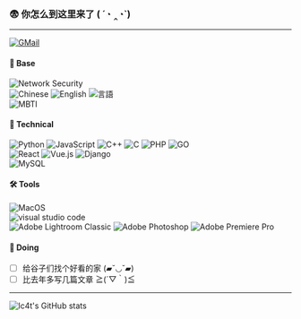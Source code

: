 ### 😨 你怎么到这里来了 ( ´◔ ‸◔`)

<!--
**lc4t/lc4t** is a ✨ _special_ ✨ repository because its `README.md` (this file) appears on your GitHub profile.

Here are some ideas to get you started:

- 🔭 I’m currently working on ...
- 🌱 I’m currently learning ...
- 👯 I’m looking to collaborate on ...
- 🤔 I’m looking for help with ...
- 💬 Ask me about ...
- 📫 How to reach me: ...
- 😄 Pronouns: ...
- ⚡ Fun fact: ...
-->
---

<p align="left"

   <a href="mailto:lc4t0.0#gmail.com"><img alt="GMail" src="https://img.shields.io/badge/Gmail-D14836?style=flat&logo=gmail&logoColor=white"></a>
   <!-- <a href="https://line.me/ti/p/9FwkUc6z0D"><img alt="Line" src="https://img.shields.io/badge/Line-00C300?style=flat&logo=line&logoColor=white"></a> -->

</p>

#### 🐠 Base
<p aligh="left">
   <img alt="Network Security" src="https://img.shields.io/badge/industry-Network%20Security-66CCFF?style=flat-square">
   <br/>
   <img alt="Chinese" src="https://img.shields.io/badge/语言-简体中文(100%25)-CC0033?style=flat-square">
   <img alt="English" src="https://img.shields.io/badge/Language-English(70%25)-FFCC00?style=flat-square">
   <img alt="言語" src="https://img.shields.io/badge/言語-日本語(20%25)-006600?style=flat-square">
   <br/>
   <img alt="MBTI" src="https://img.shields.io/badge/MBTI-IN%3FP-green?style=flat-square">
</p>

#### 🚀 Technical

<p align="left">

  <img alt="Python" src="https://img.shields.io/badge/Python-3776AB?style=flat-square&logo=python&logoColor=white">
  <img alt="JavaScript" src="https://img.shields.io/badge/JavaScript-F7DF1E?style=flat-square&logo=javascript&logoColor=black">
  <img alt="C++" src="https://img.shields.io/badge/C%2B%2B-00599C?style=flat-square&logo=c%2B%2B&logoColor=white">
  <img alt="C" src="https://img.shields.io/badge/C-00599C?style=flat-square&logo=c&logoColor=white">
  <img alt="PHP" src="https://img.shields.io/badge/PHP-777BB4?style=flat-square&logo=php&logoColor=white">
  <img alt="GO" src="https://img.shields.io/badge/Go-00ADD8?style=flat-square&logo=go&logoColor=white">
  <br/>


  <img alt="React" src="https://img.shields.io/badge/React-20232A?style=flat-square&logo=react&logoColor=61DAFB">
  <img alt="Vue.js" src="https://img.shields.io/badge/Vue.js-35495E?style=flat-square&logo=vue.js&logoColor=4FC08D">
  <img alt="Django" src="https://img.shields.io/badge/Django-092E20?style=flat-square&logo=django&logoColor=white">
  <br/>
  
  <img alt="MySQL" src="https://img.shields.io/badge/MySQL-00000F?style=flat-square&logo=mysql&logoColor=white">
</p>

#### 🛠 Tools

<p align="left">
  <img alt="MacOS" src="https://img.shields.io/badge/mac%20os-000000?style=flat-square&logo=macos&logoColor=F0F0F0">
  <br/>
  <img alt="visual studio code" src="https://img.shields.io/badge/Visual_Studio_Code-0078D4?style=flat-square&logo=visual%20studio%20code&logoColor=white">
  <br/>
  <img alt="Adobe Lightroom Classic" src="https://img.shields.io/badge/Adobe%20Lightroom%20Classic-31A8FF.svg?style=flat-square&logo=Adobe%20Lightroom%20Classic&logoColor=white">
  <img alt="Adobe Photoshop" src="https://img.shields.io/badge/adobe%20photoshop-%2331A8FF.svg?style=flat-square&logo=adobe%20photoshop&logoColor=white">
  <img alt="Adobe Premiere Pro" src="https://img.shields.io/badge/Adobe%20Premiere%20Pro-9999FF.svg?style=flat-square&logo=Adobe%20Premiere%20Pro&logoColor=white">
<p/>

#### 🔖 Doing

- [ ] 给谷子们找个好看的家    (▰˘◡˘▰)
- [ ] 比去年多写几篇文章       ≧(´▽｀)≦

---

![lc4t's GitHub stats](https://github-readme-stats-sigma-five.vercel.app/api?username=lc4t&show_icons=true)






